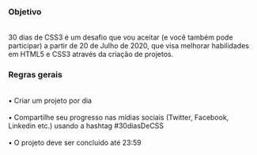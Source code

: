 <h3>Objetivo</h3>
<br>30 dias de CSS3 é um desafio que vou aceitar (e você também pode participar) a partir de 20 de Julho de 2020, que visa melhorar habilidades em HTML5 e CSS3 através da criação de projetos.</br>

<h3>Regras gerais</h3>
<br>• Criar um projeto por dia</br>
<br>• Compartilhe seu progresso nas mídias sociais (Twitter, Facebook, Linkedin etc.) usando a hashtag #30diasDeCSS</br>
<br>• O projeto deve ser concluído até 23:59</br>